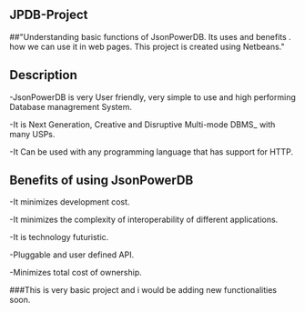## JPDB-Project
##"Understanding basic functions of JsonPowerDB. Its uses and benefits . how we can use it in web pages. This project is created using Netbeans."
## Description
-JsonPowerDB is very User friendly, very simple to use and high performing Database managrement System.

-It is Next Generation, Creative and Disruptive Multi-mode DBMS_ with many USPs.

-It Can be used with any programming language that has support for HTTP.
## Benefits of using JsonPowerDB
-It minimizes development cost.

-It minimizes the complexity of interoperability of different applications.

-It is technology futuristic.

-Pluggable and user defined API.

-Minimizes total cost of ownership.


###This is very basic project and i would be adding new functionalities soon.
